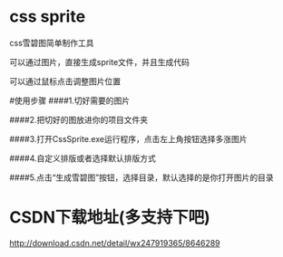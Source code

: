 # css sprite

css雪碧图简单制作工具

可以通过图片，直接生成sprite文件，并且生成代码

可以通过鼠标点击调整图片位置


#使用步骤
####1.切好需要的图片
    
####2.把切好的图放进你的项目文件夹

####3.打开CssSprite.exe运行程序，点击左上角按钮选择多涨图片

####4.自定义排版或者选择默认排版方式

####5.点击“生成雪碧图”按钮，选择目录，默认选择的是你打开图片的目录

# CSDN下载地址(多支持下吧)

http://download.csdn.net/detail/wx247919365/8646289

